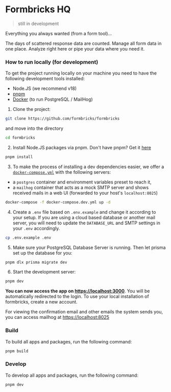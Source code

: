 # Formbricks HQ

> still in development

Everything you always wanted (from a form tool)...

The days of scattered response data are counted. Manage all form data in one place. Analyze right here or pipe your data where you need it.

### How to run locally (for development)

To get the project running locally on your machine you need to have the following development tools installed:

- Node.JS (we recommend v18)
- [pnpm](https://pnpm.io/)
- [Docker](https://www.docker.com/) (to run PostgreSQL / MailHog)

1. Clone the project:

```sh
git clone https://github.com/formbricks/formbricks
```

and move into the directory

```sh
cd formbricks
```

2. Install Node.JS packages via pnpm. Don't have pnpm? Get it [here](https://pnpm.io/installation)

```sh
pnpm install
```

3. To make the process of installing a dev dependencies easier, we offer a [`docker-compose.yml`](https://docs.docker.com/compose/) with the following servers:

- a `postgres` container and environment variables preset to reach it,
- a `mailhog` container that acts as a mock SMTP server and shows received mails in a web UI (forwarded to your host's `localhost:8025`)

```sh
docker-compose -f docker-compose.dev.yml up -d
```

4. Create a `.env` file based on `.env.example` and change it according to your setup. If you are using a cloud based database or another mail server, you will need to update the `DATABASE_URL` and SMTP settings in your `.env` accordingly.

```sh
cp .env.example .env
```

5. Make sure your PostgreSQL Database Server is running. Then let prisma set up the database for you:

```sh
pnpm dlx prisma migrate dev
```

6. Start the development server:

```sh
pnpm dev
```

**You can now access the app on [https://localhost:3000](https://localhost:3000)**. You will be automatically redirected to the login. To use your local installation of formbricks, create a new account.

For viewing the confirmation email and other emails the system sends you, you can access mailhog at [https://localhost:8025](https://localhost:8025)

### Build

To build all apps and packages, run the following command:

```sh
pnpm build
```

### Develop

To develop all apps and packages, run the following command:

```sh
pnpm dev
```
